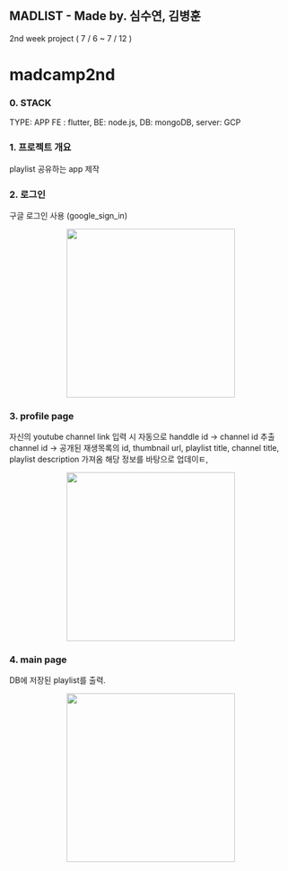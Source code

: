## MADLIST - Made by. 심수연, 김병훈
2nd week project ( 7 / 6 ~ 7 / 12 )

# madcamp2nd

### 0. STACK
TYPE: APP
FE : flutter, BE: node.js, DB: mongoDB, server: GCP

### 1. 프로젝트 개요
playlist 공유하는 app 제작

### 2. 로그인
구글 로그인 사용 (google_sign_in)
<p align="center">
  <img src="https://github.com/tylerkim1/Madcamp_1/assets/84979352/1d70dece-5659-47e1-827c-f6e4db55dc1d" width="300">
</p>

### 3. profile page
자신의 youtube channel link 입력 시
자동으로 handdle id -> channel id 추출
channel id -> 공개된 재생목록의 id, thumbnail url, playlist title, channel title, playlist description 가져옴
해당 정보를 바탕으로 업데이ㅌ,
<p align="center">
  <img src="https://github.com/tylerkim1/Madcamp_1/assets/84979352/8df71d19-053d-495b-b220-33eaa5ef7e91" width="300">
</p>

### 4. main page
DB에 저장된 playlist를 출력.

<p align="center">
  <img src="https://github.com/tylerkim1/Madcamp_1/assets/84979352/2a21456d-fb86-4bda-959b-73effedafc78" width="300">
</p>
